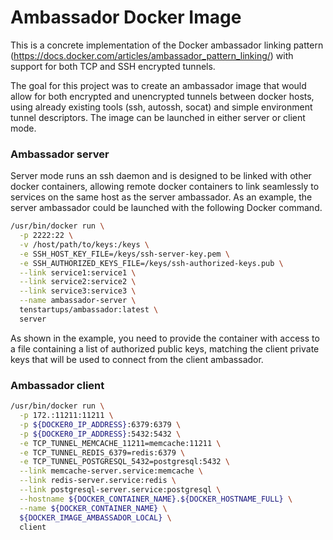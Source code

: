 # Ambassador Docker Image

This is a concrete implementation of the Docker ambassador linking pattern (https://docs.docker.com/articles/ambassador_pattern_linking/) with support for both TCP and SSH encrypted tunnels.

The goal for this project was to create an ambassador image that would allow for both encrypted and unencrypted tunnels between docker hosts, using already existing tools (ssh, autossh, socat) and simple environment tunnel descriptors.  The image can be launched in either server or client mode.

### Ambassador server

Server mode runs an ssh daemon and is designed to be linked with other docker containers, allowing remote docker containers to link seamlessly to services on the same host as the server ambassador.  As an example, the server ambassador could be launched with the following Docker command.

```sh
/usr/bin/docker run \
  -p 2222:22 \
  -v /host/path/to/keys:/keys \
  -e SSH_HOST_KEY_FILE=/keys/ssh-server-key.pem \
  -e SSH_AUTHORIZED_KEYS_FILE=/keys/ssh-authorized-keys.pub \
  --link service1:service1 \
  --link service2:service2 \
  --link service3:service3 \
  --name ambassador-server \
  tenstartups/ambassador:latest \
  server
```

As shown in the example, you need to provide the container with access to a file containing a list of authorized public keys, matching the client private keys that will be used to connect from the client ambassador.

### Ambassador client

```sh
/usr/bin/docker run \
  -p 172.:11211:11211 \
  -p ${DOCKER0_IP_ADDRESS}:6379:6379 \
  -p ${DOCKER0_IP_ADDRESS}:5432:5432 \
  -e TCP_TUNNEL_MEMCACHE_11211=memcache:11211 \
  -e TCP_TUNNEL_REDIS_6379=redis:6379 \
  -e TCP_TUNNEL_POSTGRESQL_5432=postgresql:5432 \
  --link memcache-server.service:memcache \
  --link redis-server.service:redis \
  --link postgresql-server.service:postgresql \
  --hostname ${DOCKER_CONTAINER_NAME}.${DOCKER_HOSTNAME_FULL} \
  --name ${DOCKER_CONTAINER_NAME} \
  ${DOCKER_IMAGE_AMBASSADOR_LOCAL} \
  client
```

